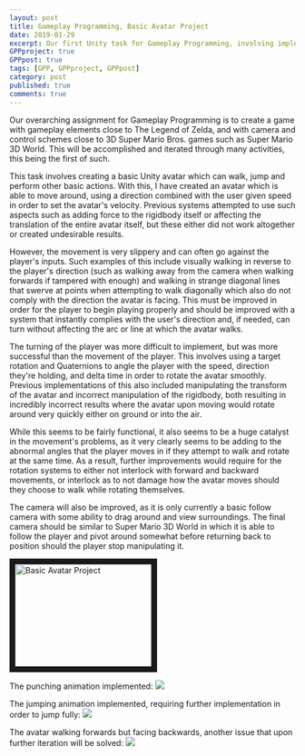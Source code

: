 ```yaml
---
layout: post
title: Gameplay Programming, Basic Avatar Project
date: 2019-01-29
excerpt: Our first Unity task for Gameplay Programming, involving implementing a basic avatar.
GPPproject: true
GPPpost: true
tags: [GPP, GPPproject, GPPpost]
category: post
published: true
comments: true
---
```

Our overarching assignment for Gameplay Programming is to create a game with gameplay elements close to The Legend of Zelda, and with camera and control schemes close to 3D Super Mario Bros. games such as Super Mario 3D World. This will be accomplished and iterated through many activities, this being the first of such.

This task involves creating a basic Unity avatar which can walk, jump and perform other basic actions. With this, I have created an avatar which is able to move around, using a direction combined with the user given speed in order to set the avatar's velocity. Previous systems attempted to use such aspects such as adding force to the rigidbody itself or affecting the translation of the entire avatar itself, but these either did not work altogether or created undesirable results. 

However, the movement is very slippery and can often go against the player's inputs. Such examples of this include visually walking in reverse to the player's direction (such as walking away from the camera when walking forwards if tampered with enough) and walking in strange diagonal lines that swerve at points when attempting to walk diagonally which also do not comply with the direction the avatar is facing. This must be improved in order for the player to begin playing properly and should be improved with a system that instantly complies with the user's direction and, if needed, can turn without affecting the arc or line at which the avatar walks. 

The turning of the player was more difficult to implement, but was more successful than the movement of the player. This involves using a target rotation and Quaternions to angle the player with the speed, direction they're holding, and delta time in order to rotate the avatar smoothly. Previous implementations of this also included manipulating the transform of the avatar and incorrect manipulation of the rigidbody, both resulting in incredibly incorrect results where the avatar upon moving would rotate around very quickly either on ground or into the air.

While this seems to be fairly functional, it also seems to be a huge catalyst in the movement's problems, as it very clearly seems to be adding to the abnormal angles that the player moves in if they attempt to walk and rotate at the same time.  As a result, further improvements would require for the rotation systems to either not interlock with forward and backward movements, or interlock as to not damage how the avatar moves should they choose to walk while rotating themselves.
 
The camera will also be improved, as it is only currently a basic follow camera with some ability to drag around and view surroundings. The final camera should be similar to Super Mario 3D World in which it is able to follow the player and pivot around somewhat before returning back to position should the player stop manipulating it.


<a href="http://www.youtube.com/watch?feature=player_embedded&v=RBNcEquc4SI" target="_blank"><img src="http://img.youtube.com/vi/RBNcEquc4SI/0.jpg" alt="Basic Avatar Project" width="240" height="180" border="10" /></a>

The punching animation implemented:
<a href="https://i.imgur.com/4TLQVUY.png"><img src="https://i.imgur.com/4TLQVUY.png"></a>

The jumping animation implemented, requiring further implementation in order to jump fully:
<a href="https://i.imgur.com/kpoBK2F.png"><img src="https://i.imgur.com/kpoBK2F.png"></a>

The avatar walking forwards but facing backwards, another issue that upon further iteration will be solved:
<a href="https://i.imgur.com/Xn6AEy6.png"><img src="https://i.imgur.com/Xn6AEy6.png"></a>